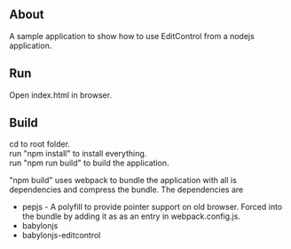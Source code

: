 ## About
A sample application to show how to use EditControl from a nodejs application.

## Run
Open index.html in browser.

## Build
cd to root folder.  
run "npm install" to install everything.  
run "npm run build" to build the application.    
  
"npm build" uses webpack to bundle the application with all is dependencies and compress the bundle.
The dependencies are
* pepjs  - A polyfill to provide pointer support on old browser. Forced into the bundle by adding it as as an entry in webpack.config.js.
* babylonjs
* babylonjs-editcontrol

